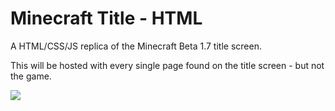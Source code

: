 # Minecraft Title - HTML
 A HTML/CSS/JS replica of the Minecraft Beta 1.7 title screen.

 This will be hosted with every single page found on the title screen - but not the game.

 ![](https://i.imgur.com/znFxcy1.png)
